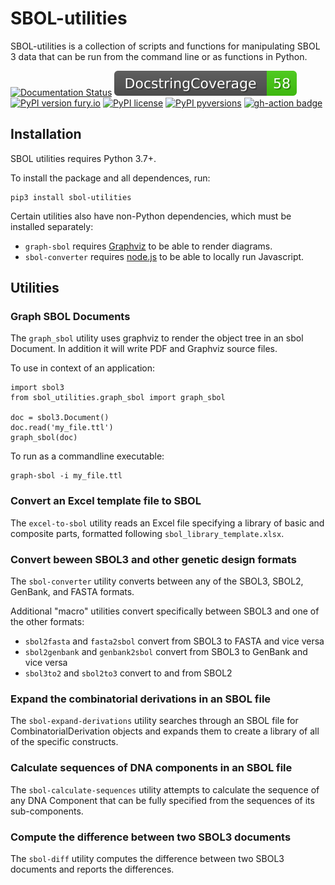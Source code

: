 # SBOL-utilities
SBOL-utilities is a collection of scripts and functions for manipulating SBOL 3 data that can be run from the command line or as functions in Python.

[![Documentation Status](https://readthedocs.org/projects/sbol-utilities/badge/?version=latest)](http://sbol-utilities.readthedocs.io/)
[![Docstrings Coverage](./docstr_badge.svg)](https://interrogate.readthedocs.io/en/latest/)
[![PyPI version fury.io](https://badge.fury.io/py/sbol-utilities.svg)](https://pypi.python.org/pypi/sbol-utilities/)
[![PyPI license](https://img.shields.io/pypi/l/sbol-utilities.svg)](https://pypi.python.org/pypi/sbol-utilities/)
[![PyPI pyversions](https://img.shields.io/pypi/pyversions/sbol-utilities.svg)](https://pypi.python.org/pypi/sbol-utilities/)
[![gh-action badge](https://github.com/SynBioDex/tyto/workflows/CI/badge.svg)](https://github.com/SynBioDex/SBOL-utilities/actions)


## Installation

SBOL utilities requires Python 3.7+. 

To install the package and all dependences, run:
```
pip3 install sbol-utilities
```

Certain utilities also have non-Python dependencies, which must be installed separately:
- `graph-sbol` requires [Graphviz](https://graphviz.org/) to be able to render diagrams.
- `sbol-converter` requires [node.js](https://nodejs.org/en/) to be able to locally run Javascript.

## Utilities

### Graph SBOL Documents

The `graph_sbol` utility uses graphviz to render the object tree in an sbol Document. In addition it will write PDF and Graphviz source files.

To use in context of an application:

```
import sbol3
from sbol_utilities.graph_sbol import graph_sbol

doc = sbol3.Document()
doc.read('my_file.ttl')
graph_sbol(doc)
```

To run as a commandline executable:

```
graph-sbol -i my_file.ttl
```

### Convert an Excel template file to SBOL

The `excel-to-sbol` utility reads an Excel file specifying a library of basic and composite parts, formatted following `sbol_library_template.xlsx`.

### Convert beween SBOL3 and other genetic design formats

The `sbol-converter` utility converts between any of the SBOL3, SBOL2, GenBank, and FASTA formats.

Additional "macro" utilities convert specifically between SBOL3 and one of the other formats: 
- `sbol2fasta` and `fasta2sbol` convert from SBOL3 to FASTA and vice versa
- `sbol2genbank` and `genbank2sbol` convert from SBOL3 to GenBank and vice versa
- `sbol3to2` and `sbol2to3` convert to and from SBOL2

### Expand the combinatorial derivations in an SBOL file

The `sbol-expand-derivations` utility searches through an SBOL file for CombinatorialDerivation objects and expands them to create a library of all of the specific constructs.

### Calculate sequences of DNA components in an SBOL file

The `sbol-calculate-sequences` utility attempts to calculate the sequence of any DNA Component that can be fully specified from the sequences of its sub-components.

### Compute the difference between two SBOL3 documents
The `sbol-diff` utility computes the difference between two SBOL3 documents
and reports the differences.
